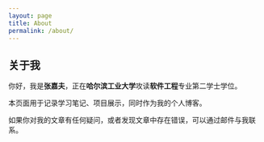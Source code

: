 ```yaml
---
layout: page
title: About
permalink: /about/
---
```


## 关于我

你好，我是**张嘉夫**，正在**哈尔滨工业大学**攻读**软件工程**专业第二学士学位。

本页面用于记录学习笔记、项目展示，同时作为我的个人博客。

如果你对我的文章有任何疑问，或者发现文章中存在错误，可以通过邮件与我联系。
